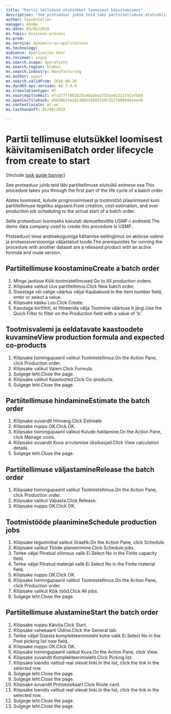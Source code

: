 ```yaml
--- 
title: "Partii tellimuse elutsükkel loomisest käivitamiseni"
description: "See protseduur juhib teid läbi partiitellimuse elutsükli esimese osa."
author: YuyuScheller
manager: AnnBe
ms.date: 03/02/2016
ms.topic: business-process
ms.prod: 
ms.service: dynamics-ax-applications
ms.technology: 
audience: Application User
ms.reviewer: yuyus
ms.search.scope: Operations
ms.search.region: Global
ms.search.industry: Manufacturing
ms.author: yuyus
ms.search.validFrom: 2016-06-30
ms.dyn365.ops.version: AX 7.0.0
ms.translationtype: HT
ms.sourcegitcommit: efcb77ff883b29a4bbaba27551e02311742afbbd
ms.openlocfilehash: d6630b37ea3c10b2458867e9c3177d09944aeadb
ms.contentlocale: et-ee
ms.lasthandoff: 05/08/2018

---
```

# <a name="batch-order-lifecycle-from-create-to-start"></a><span data-ttu-id="32fb0-103">Partii tellimuse elutsükkel loomisest käivitamiseni</span><span class="sxs-lookup"><span data-stu-id="32fb0-103">Batch order lifecycle from create to start</span></span>

[!include [task guide banner](../../includes/task-guide-banner.md)]

<span data-ttu-id="32fb0-104">See protseduur juhib teid läbi partiitellimuse elutsükli esimese osa.</span><span class="sxs-lookup"><span data-stu-id="32fb0-104">This procedure takes you through the first part of the life cycle of a batch order.</span></span>

<span data-ttu-id="32fb0-105">Alates loomisest, kulude prognoosimisest ja tootmistöö plaanimisest kuni partiitellimuse tegeliku alguseni.</span><span class="sxs-lookup"><span data-stu-id="32fb0-105">From creation, cost estimation, and over production job scheduling to the actual start of a batch order.</span></span>



<span data-ttu-id="32fb0-106">Selle protseduuri loomiseks kasutati demoettevõtte USMF-i andmeid.</span><span class="sxs-lookup"><span data-stu-id="32fb0-106">The demo data company used to create this procedure is USMF.</span></span> 



<span data-ttu-id="32fb0-107">Protseduuri teise andmekogumiga käitamise eeltingimus on aktiivse valemi ja protsessiversiooniga väljastatud toode.</span><span class="sxs-lookup"><span data-stu-id="32fb0-107">The prerequisites for running the procedure with another dataset are a released product with an active formula and route version.</span></span>


## <a name="create-a-batch-order"></a><span data-ttu-id="32fb0-108">Partiitellimuse koostamine</span><span class="sxs-lookup"><span data-stu-id="32fb0-108">Create a batch order</span></span>
1. <span data-ttu-id="32fb0-109">Minge jaotisse Kõik tootmistellimused.</span><span class="sxs-lookup"><span data-stu-id="32fb0-109">Go to All production orders.</span></span>
2. <span data-ttu-id="32fb0-110">Klõpsake valikut Uus partiitellimus.</span><span class="sxs-lookup"><span data-stu-id="32fb0-110">Click New batch order.</span></span>
3. <span data-ttu-id="32fb0-111">Sisestage või valige väärtus väljal Kaubakood.</span><span class="sxs-lookup"><span data-stu-id="32fb0-111">In the Item number field, enter or select a value.</span></span>
4. <span data-ttu-id="32fb0-112">Klõpsake käsku Loo.</span><span class="sxs-lookup"><span data-stu-id="32fb0-112">Click Create.</span></span>
5. <span data-ttu-id="32fb0-113">Kasutage kiirfiltrit, et filtreerida välja Tootmine väärtuse b järgi.</span><span class="sxs-lookup"><span data-stu-id="32fb0-113">Use the Quick Filter to filter on the Production field with a value of 'b'.</span></span>

## <a name="view-production-formula-and-expected-co-products"></a><span data-ttu-id="32fb0-114">Tootmisvalemi ja eeldatavate kaastoodete kuvamine</span><span class="sxs-lookup"><span data-stu-id="32fb0-114">View production formula and expected co-products</span></span>
1. <span data-ttu-id="32fb0-115">Klõpsake toimingupaanil valikut Tootmistellimus.</span><span class="sxs-lookup"><span data-stu-id="32fb0-115">On the Action Pane, click Production order.</span></span>
2. <span data-ttu-id="32fb0-116">Klõpsake valikut Valem.</span><span class="sxs-lookup"><span data-stu-id="32fb0-116">Click Formula.</span></span>
3. <span data-ttu-id="32fb0-117">Sulgege leht.</span><span class="sxs-lookup"><span data-stu-id="32fb0-117">Close the page.</span></span>
4. <span data-ttu-id="32fb0-118">Klõpsake valikut Kaastooted.</span><span class="sxs-lookup"><span data-stu-id="32fb0-118">Click Co-products.</span></span>
5. <span data-ttu-id="32fb0-119">Sulgege leht.</span><span class="sxs-lookup"><span data-stu-id="32fb0-119">Close the page.</span></span>

## <a name="estimate-the-batch-order"></a><span data-ttu-id="32fb0-120">Partiitellimuse hindamine</span><span class="sxs-lookup"><span data-stu-id="32fb0-120">Estimate the batch order</span></span>
1. <span data-ttu-id="32fb0-121">Klõpsake suvandit Hinnang.</span><span class="sxs-lookup"><span data-stu-id="32fb0-121">Click Estimate.</span></span>
2. <span data-ttu-id="32fb0-122">Klõpsake nuppu OK.</span><span class="sxs-lookup"><span data-stu-id="32fb0-122">Click OK.</span></span>
3. <span data-ttu-id="32fb0-123">Klõpsake toimingupaanil valikut Kulude haldamine.</span><span class="sxs-lookup"><span data-stu-id="32fb0-123">On the Action Pane, click Manage costs.</span></span>
4. <span data-ttu-id="32fb0-124">Klõpsake suvandit Kuva arvutamise üksikasjad.</span><span class="sxs-lookup"><span data-stu-id="32fb0-124">Click View calculation details.</span></span>
5. <span data-ttu-id="32fb0-125">Sulgege leht.</span><span class="sxs-lookup"><span data-stu-id="32fb0-125">Close the page.</span></span>

## <a name="release-the-batch-order"></a><span data-ttu-id="32fb0-126">Partiitellimuse väljastamine</span><span class="sxs-lookup"><span data-stu-id="32fb0-126">Release the batch order</span></span>
1. <span data-ttu-id="32fb0-127">Klõpsake toimingupaanil valikut Tootmistellimus.</span><span class="sxs-lookup"><span data-stu-id="32fb0-127">On the Action Pane, click Production order.</span></span>
2. <span data-ttu-id="32fb0-128">Klõpsake valikut Vabasta.</span><span class="sxs-lookup"><span data-stu-id="32fb0-128">Click Release.</span></span>
3. <span data-ttu-id="32fb0-129">Klõpsake nuppu OK.</span><span class="sxs-lookup"><span data-stu-id="32fb0-129">Click OK.</span></span>

## <a name="schedule-production-jobs"></a><span data-ttu-id="32fb0-130">Tootmistööde plaanimine</span><span class="sxs-lookup"><span data-stu-id="32fb0-130">Schedule production jobs</span></span>
1. <span data-ttu-id="32fb0-131">Klõpsake tegumiribal valikut Graafik.</span><span class="sxs-lookup"><span data-stu-id="32fb0-131">On the Action Pane, click Schedule.</span></span>
2. <span data-ttu-id="32fb0-132">Klõpsake valikut Tööde planeerimine.</span><span class="sxs-lookup"><span data-stu-id="32fb0-132">Click Schedule jobs.</span></span>
3. <span data-ttu-id="32fb0-133">Tehke väljal Piiratud võimsus valik Ei.</span><span class="sxs-lookup"><span data-stu-id="32fb0-133">Select No in the Finite capacity field.</span></span>
4. <span data-ttu-id="32fb0-134">Tehke väljal Piiratud materjal valik Ei.</span><span class="sxs-lookup"><span data-stu-id="32fb0-134">Select No in the Finite material field.</span></span>
5. <span data-ttu-id="32fb0-135">Klõpsake nuppu OK.</span><span class="sxs-lookup"><span data-stu-id="32fb0-135">Click OK.</span></span>
6. <span data-ttu-id="32fb0-136">Klõpsake toimingupaanil valikut Tootmistellimus.</span><span class="sxs-lookup"><span data-stu-id="32fb0-136">On the Action Pane, click Production order.</span></span>
7. <span data-ttu-id="32fb0-137">Klõpsake valikut Kõik tööd.</span><span class="sxs-lookup"><span data-stu-id="32fb0-137">Click All jobs.</span></span>
8. <span data-ttu-id="32fb0-138">Sulgege leht.</span><span class="sxs-lookup"><span data-stu-id="32fb0-138">Close the page.</span></span>

## <a name="start-the-batch-order"></a><span data-ttu-id="32fb0-139">Partiitellimuse alustamine</span><span class="sxs-lookup"><span data-stu-id="32fb0-139">Start the batch order</span></span>
1. <span data-ttu-id="32fb0-140">Klõpsake nuppu Käivita.</span><span class="sxs-lookup"><span data-stu-id="32fb0-140">Click Start.</span></span>
2. <span data-ttu-id="32fb0-141">Klõpsake vahekaarti Üldine.</span><span class="sxs-lookup"><span data-stu-id="32fb0-141">Click the General tab.</span></span>
3. <span data-ttu-id="32fb0-142">Tehke väljal Sisesta komplekteerimisleht kohe valik Ei.</span><span class="sxs-lookup"><span data-stu-id="32fb0-142">Select No in the Post picking list now field.</span></span>
4. <span data-ttu-id="32fb0-143">Klõpsake nuppu OK.</span><span class="sxs-lookup"><span data-stu-id="32fb0-143">Click OK.</span></span>
5. <span data-ttu-id="32fb0-144">Klõpsake toimingupaanil valikut Kuva.</span><span class="sxs-lookup"><span data-stu-id="32fb0-144">On the Action Pane, click View.</span></span>
6. <span data-ttu-id="32fb0-145">Klõpsake suvandit Komplekteerimisleht.</span><span class="sxs-lookup"><span data-stu-id="32fb0-145">Click Picking list.</span></span>
7. <span data-ttu-id="32fb0-146">Klõpsake loendis valitud real olevat linki.</span><span class="sxs-lookup"><span data-stu-id="32fb0-146">In the list, click the link in the selected row.</span></span>
8. <span data-ttu-id="32fb0-147">Sulgege leht.</span><span class="sxs-lookup"><span data-stu-id="32fb0-147">Close the page.</span></span>
9. <span data-ttu-id="32fb0-148">Sulgege leht.</span><span class="sxs-lookup"><span data-stu-id="32fb0-148">Close the page.</span></span>
10. <span data-ttu-id="32fb0-149">Klõpsake suvandit Protsessikaart.</span><span class="sxs-lookup"><span data-stu-id="32fb0-149">Click Route card.</span></span>
11. <span data-ttu-id="32fb0-150">Klõpsake loendis valitud real olevat linki.</span><span class="sxs-lookup"><span data-stu-id="32fb0-150">In the list, click the link in the selected row.</span></span>
12. <span data-ttu-id="32fb0-151">Sulgege leht.</span><span class="sxs-lookup"><span data-stu-id="32fb0-151">Close the page.</span></span>
13. <span data-ttu-id="32fb0-152">Sulgege leht.</span><span class="sxs-lookup"><span data-stu-id="32fb0-152">Close the page.</span></span>


